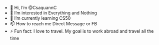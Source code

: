 - 👋 Hi, I’m @CsaquannC
- 👀 I’m interested in Everything and Nothing
- 🌱 I’m currently learning CS50
- 📫 How to reach me Direct Message or FB
- ⚡ Fun fact: I love to travel. My goal is to work abroad and travel all the time

<!---
CsaquannC/CsaquannC is a ✨ special ✨ repository because its `README.md` (this file) appears on your GitHub profile.
You can click the Preview link to take a look at your changes.
--->

